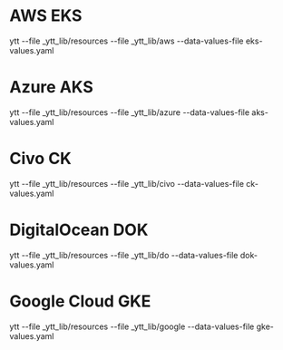 # AWS EKS

ytt --file _ytt_lib/resources --file _ytt_lib/aws --data-values-file eks-values.yaml

# Azure AKS

ytt --file _ytt_lib/resources --file _ytt_lib/azure --data-values-file aks-values.yaml

# Civo CK

ytt --file _ytt_lib/resources --file _ytt_lib/civo --data-values-file ck-values.yaml

# DigitalOcean DOK

ytt --file _ytt_lib/resources --file _ytt_lib/do --data-values-file dok-values.yaml

# Google Cloud GKE

ytt --file _ytt_lib/resources --file _ytt_lib/google --data-values-file gke-values.yaml